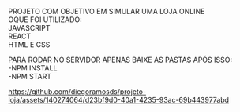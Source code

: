 PROJETO COM OBJETIVO EM SIMULAR UMA LOJA ONLINE <br>
OQUE FOI UTILIZADO:<br>
JAVASCRIPT<br>
REACT<br>
HTML  E CSS<br>


PARA RODAR NO SERVIDOR APENAS BAIXE AS PASTAS APÓS ISSO: <br>
-NPM INSTALL <br>
-NPM START




https://github.com/diegoramosds/projeto-loja/assets/140274064/d23bf9d0-40a1-4235-93ac-69b443977abd


